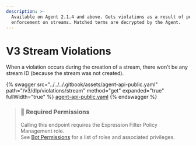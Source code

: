 ```yaml
---
description: >-
  Available on Agent 2.1.4 and above. Gets violations as a result of policy
  enforcement on streams. Matched terms are decrypted by the Agent.
---
```


# V3 Stream Violations

When a violation occurs during the creation of a stream, there won't be any stream ID (because the stream was not created).

{% swagger src="../../../.gitbook/assets/agent-api-public.yaml" path="/v3/dlp/violations/stream" method="get" expanded="true" fullWidth="true" %}
[agent-api-public.yaml](../../../.gitbook/assets/agent-api-public.yaml)
{% endswagger %}

> ### 🚧 Required Permissions
>
> Calling this endpoint requires the Expression Filter Policy Management role.\
> See [Bot Permissions](https://docs.developers.symphony.com/building-bots-on-symphony/configuration/bot-permissions) for a list of roles and associated privileges.
